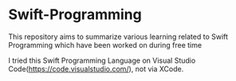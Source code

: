 # Swift-Programming

This repository aims to summarize various learning related to Swift Programming which have been worked on during free time

I tried this Swift Programming Language on Visual Studio Code(https://code.visualstudio.com/), not via XCode.

